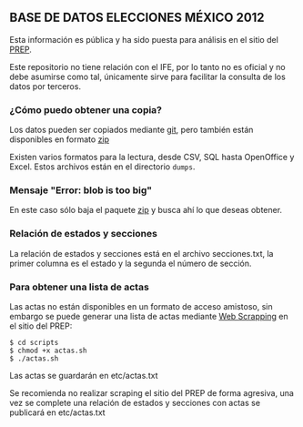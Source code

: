 ## BASE DE DATOS ELECCIONES MÉXICO 2012

Esta información es pública y ha sido puesta para análisis en el sitio del [PREP](http://prep2012.ife.org.mx/prep/NACIONAL/PresidenteNacionalVPC.html).

Este repositorio no tiene relación con el IFE, por lo tanto no es oficial y no debe asumirse como tal, únicamente sirve para facilitar la consulta de los datos por terceros.

### ¿Cómo puedo obtener una copia?

Los datos pueden ser copiados mediante [git](http://git-scm.com), pero también están disponibles en formato [zip](https://github.com/xiam/mexico-prep-2012/zipball/master)

Existen varios formatos para la lectura, desde CSV, SQL hasta OpenOffice y Excel. Estos archivos están en el directorio ``dumps``.

### Mensaje "Error: blob is too big"

En este caso sólo baja el paquete [zip](https://github.com/xiam/mexico-prep-2012/zipball/master) y busca ahí lo que deseas obtener.

### Relación de estados y secciones

La relación de estados y secciones está en el archivo secciones.txt, la primer columna es el estado y la segunda el número de sección.

### Para obtener una lista de actas

Las actas no están disponibles en un formato de acceso amistoso, sin embargo se puede generar una lista de actas mediante [Web Scrapping](http://en.wikipedia.org/wiki/Web_scraping) en el sitio del PREP:

    $ cd scripts
    $ chmod +x actas.sh
    $ ./actas.sh

Las actas se guardarán en etc/actas.txt

Se recomienda no realizar scraping el sitio del PREP de forma agresiva, una vez se complete una relación de estados y secciones con actas se publicará en etc/actas.txt

